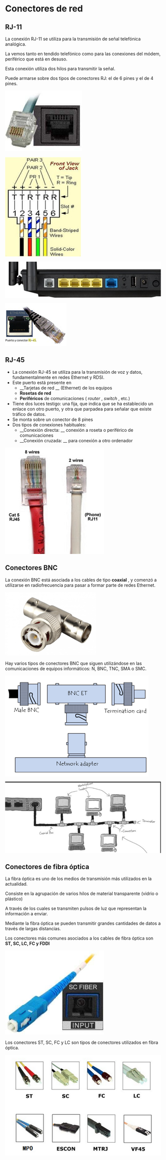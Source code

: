 # Conectores de red

## RJ-11

La conexión RJ\-11 se utiliza para la transmisión de señal telefónica analógica\.

La vemos tanto en tendido telefónico como para las conexiones del módem, periférico que está en desuso\.

Esta conexión utiliza dos hilos para transmitir la señal\.

Puede armarse sobre dos tipos de conectores RJ: el de 6 pines y el de 4 pines\.

![imagen](img/7_Conectores_de_red0.jpg)

![imagen](img/7_Conectores_de_red1.jpg)

![imagen](img/7_Conectores_de_red2.png)

![imagen](img/7_Conectores_de_red3.png)

## RJ-45

* La conexión RJ\-45 se utiliza para la transmisión de voz y datos, fundamentalmente en redes Ethernet y RDSI\.
* Este puerto está presente en
  * __Tarjetas de red __ \(Ethernet\) de los equipos
  * __Rosetas de red__
  * __Periféricos__  de comunicaciones \( _router_ ,  _switch_ , etc\.\)
* Tiene dos luces testigo: una fija, que indica que se ha establecido un enlace con otro puerto, y otra que parpadea para señalar que existe tráfico de datos\.
* Se monta sobre un conector de 8 pines
* Dos tipos de conexiones habituales:
  * __Conexión directa: __ conexión a roseta o periférico de comunicaciones
  * __Conexión cruzada: __ para conexión a otro ordenador

![imagen](img/7_Conectores_de_red4.jpg)

## Conectores BNC

La conexión BNC está asociada a los cables de tipo  __coaxial__ , y comenzó a utilizarse en radiofrecuencia para pasar a formar parte de redes Ethernet\.

![](img/2023-02-15-16-27-53.png)

Hay varios tipos de conectores BNC que siguen utilizándose en las comunicaciones de equipos informáticos: N, BNC, TNC, SMA o SMC\.

![imagen](img/7_Conectores_de_red6.gif)

![](img/2023-02-15-16-27-13.png)

## Conectores de fibra óptica

La fibra óptica es uno de los medios de transmisión más utilizados en la actualidad\.

Consiste en la agrupación de varios hilos de material transparente \(vidrio o plástico\)

A través de los cuales se transmiten pulsos de luz que representan la información a enviar\.

Mediante la fibra óptica se pueden transmitir grandes cantidades de datos a través de largas distancias\.

Los conectores más comunes asociados a los cables de fibra óptica son  __ST, SC, LC, FC y FDDI__

![imagen](img/7_Conectores_de_red8.jpg)

Los conectores ST, SC, FC y LC son tipos de conectores utilizados en fibra óptica.

![imagen](img/7_Conectores_de_red9.png)
